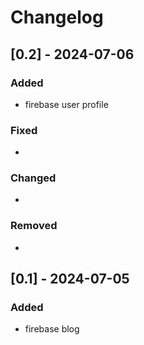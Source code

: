 # Changelog

## [0.2] - 2024-07-06

### Added

- firebase user profile

### Fixed

-

### Changed

-

### Removed

-

## [0.1] - 2024-07-05

### Added

- firebase blog
